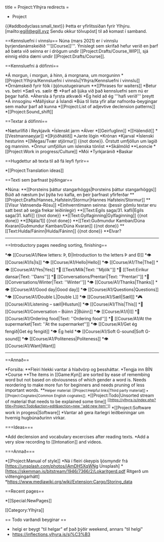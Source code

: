 title = Project:Ylhýra
redirects =
-  Project
>>>>

{{#addbodyclass:small_text}}
Þetta er yfirlitssíðan fyrir Ylhýru. [mailto:egill@egill.xyz Sendu okkur tölvupóst] til að komast í samband<!--, það er líka til [https://discord.gg/4s6BH78 Discord rás] sem er að vísu ekki sú virkasta-->.  
<!--==Virkir meðlimir==

*Egill, hugbúnaður, efni
*Árni, þýðingar
*Lára, efni

***
-->
==Kennsluefni í vinnslu==
Núna (mars 2021) er í vinnslu byrjendanámskeiðið '''[[Course]]'''. Ýmislegt sem skrifað hefur verið en þarf að bæta við seinna er í drögum undir [[Project:Drafts/Course_WIP]], sjá einnig eldra dæmi undir [[Project:Drafts/Course]].


==Kennsluefni á döfinni==

*Á morgun, í morgun, á hinn, á morgnana, um morguninn
*[[Project:Ylhýra/Kennsluefni í vinnslu|Ylhýra/Kennsluefni í vinnslu]]
*Örnámskeið fyrir fólk í þjónustugeiranum
**[[Phrases for waiters]]
*Betur vs. betri
*Sæll vs. sælir 😎
*Þarf að ljúka við það kennsluefni sem nú er þegar hafið.
*Áhersla á fyrsta atkvæði
*Ég held að ég '''hafi verið''' þreytt
*Á innsoginu
*Mállýskur á Íslandi
*Búa til lista yfir allar nafnorða-beygingar sem maður þarf að kunna
*[[Project:List of adjevtive declension patterns]]
*[[Project:Sound_shift]]

==Textar á döfinni==

*Næturlífið í Reykjavík
*Íslenskt jarm
*Álver
*[[Geirfuglinn]]
*[[Hálendið]]
*[[Vestmannaeyjar]]
*[[Þjóðhátíð]]
*Jante lögin
*Krónan
*Kjarval
*Íslenski hesturinn
*[[Megas/Tvær stjörnur]] {{not done}}. Örstutt umfjöllun um lagið og manninn.
*Önnur umfjöllun um íslenska tónlist
**Skálmöld
**Leoncie
*[[Project:Work in progress/Culture]]
*Mói
*Tyrkjaránið
*Baskar

==Hugdettur að texta til að fá leyfi fyrir==

*[[Project:Translation ideas]]

==Texti sem þarfnast þýðingar==

*Núna:
**[[Þorsteins þáttur stangarhöggs|Þorsteins þáttur stangarhöggs]] Búið að næstum því þýða tvo kafla, en þeir þarfnast yfirferðar
**[[Project:Drafts/Hannes_Hafstein/Stormur|Hannes Hafstein/Stormur]]
**[[Vísur Vatnsenda-Rósu]]
*Einhverntímann seinna: (þessir gömlu textar eru satt best að segja frekar leiðinlegir)
**[[Text:Egils saga/31. kafli|Egils saga/31. kafli]] {{not done}}
**[[Text:Gylfaginning|Gylfaginning]] {{not done}}
**[[Njála/1]] {{not done}}
**[[Text:Guðmundur Kamban/Dúna Kvaran|Guðmundur Kamban/Dúna Kvaran]] {{not done}}
**[[Text:Hulda/Fáninn|Hulda/Fáninn]] {{not done}}
**Elvar?


***

==Introductory pages needing sorting, finishing==

*👁 [[Course/A1/New letters: Þ, Ð|Introduction to the letters Þ and Ð]]
*👁 [[Course/A1/Is|Is]]
*👁 [[Course/A1/Hello|Hello]]
*👁 [[Course/A1/The|The]]
*👁 [[Course/A1/Yes|Yes]]
*📖 [[Text/Milk|Text: ''Mjólk'']]
*📖 [[Text:Eiríkur dansar|Text: ''Dans'']]
*💬 [[Conversations/Prentari|Text: ''Prentari'']]
*💬 [[Conversations/Winter|Text: ''Winter'']]
*👁 [[Course/A1/Thanks|Thanks]]
*👁 [[Course/A1/Good day|Good day]]
*👁 [[Course/A1/Questions|Questions]]
*👁 [[Course/A1/Double L|Double L]]
*👁 [[Course/A1/Sæll|Sæll]]
*🎮 [[Course/A1/Listening – sæll|Hlustun]]
*👁 [[Course/A1/This|This]]
*💬 [[Course/A1/Conversation – Búinn 2|Búinn]]
*👁 [[Course/A1/I|I]]
*💬 [[Course/A1/Ordering food|Text: ''Ordering food'']]
*💬 [[Course/A1/At the supermarket|Text: ''At the supermarket'']]
*👁 [[Course/A1/Get ég fengið|Get ég fengið]]
*👁 Ég held
*👁 [[Course/A1/Soft G-sound|Soft G-sound]]
*👁 [[Course/A1/Politeness|Politeness]]
*👁 [[Course/A1/Want|Want]]


***

==Annað==

*Forsíða: 
**Fleiri hlekki vantar á hlaðvörp og þessháttar.
*Tengja inn BÍN
*Course
**The items in [[Game:Kyn]] are sorted by ease of remembing word but not based on obviousness of which gender a word is. Needs reordering to make more fun for beginners and needs pruning of less important words.
**<small>Helper material: [[Project:Helpful links|Third party material]] • [[Project:Cognates|Common English cognates]].</small>
*[[Project:Todo|Unsorted stream of material that needs to be explained some time]] <sup>[<u>[https://ylhyra.is/index.php?title=Project:Todo&action=edit&section=new ''add new item'']]</u></sup>
*[[Project:Software work in progess|Software]]
*Vantar að gera ítarlegri leiðbeiningar um hvernig hugbúnaðurinn virkar.

===Ideas===

*Add declension and vocabulary excercises after reading texts.
*Add a very slow recording to [[Intonation]] and videos.

===Annað===

*[[Project:Manual of style]]
*Ná í fleiri ókeypis ljósmyndir frá [https://unsplash.com/photos/iAmDH5XqWNg Unsplash]
*[https://skemman.is/bitstream/1946/7366/2/Lokaritgerd.pdf Ritgerð um viðtengingarhátt]
*https://www.mediawiki.org/wiki/Extension:Cargo/Storing_data

==Recent pages==

*[[Special:NewPages]]

[[Category:Ylhýra]]

== Todo varðandi beyginar ==

* helgi er beygt "til helgar" ef það þýðir weekend, annars "til helgi"
* https://inflections.ylhyra.is/sj%C3%B3